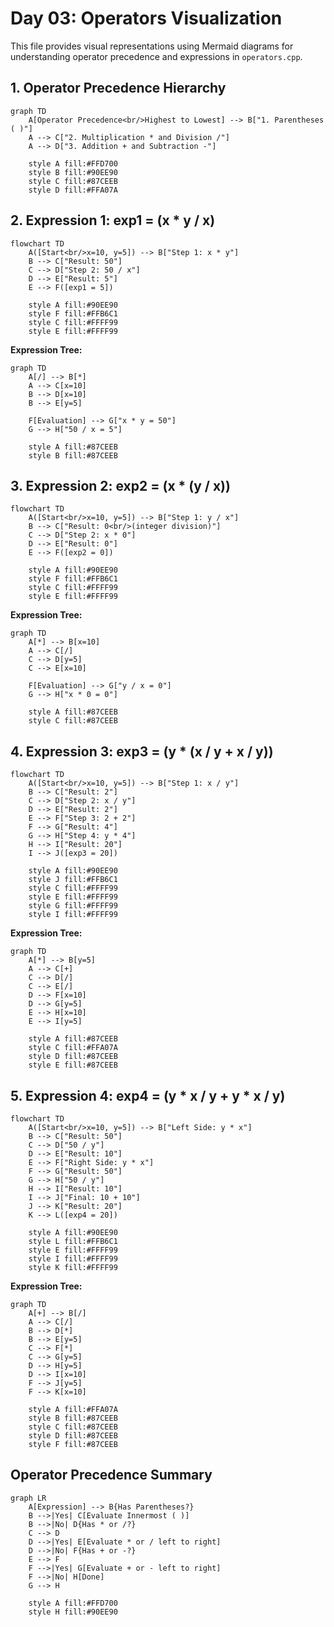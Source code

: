 # Day 03: Operators Visualization

This file provides visual representations using Mermaid diagrams for understanding operator precedence and expressions in `operators.cpp`.

## 1. Operator Precedence Hierarchy

```mermaid
graph TD
    A[Operator Precedence<br/>Highest to Lowest] --> B["1. Parentheses ( )"]
    A --> C["2. Multiplication * and Division /"]
    A --> D["3. Addition + and Subtraction -"]
    
    style A fill:#FFD700
    style B fill:#90EE90
    style C fill:#87CEEB
    style D fill:#FFA07A
```

## 2. Expression 1: exp1 = (x * y / x)

```mermaid
flowchart TD
    A([Start<br/>x=10, y=5]) --> B["Step 1: x * y"]
    B --> C["Result: 50"]
    C --> D["Step 2: 50 / x"]
    D --> E["Result: 5"]
    E --> F([exp1 = 5])
    
    style A fill:#90EE90
    style F fill:#FFB6C1
    style C fill:#FFFF99
    style E fill:#FFFF99
```

**Expression Tree:**

```mermaid
graph TD
    A[/] --> B[*]
    A --> C[x=10]
    B --> D[x=10]
    B --> E[y=5]
    
    F[Evaluation] --> G["x * y = 50"]
    G --> H["50 / x = 5"]
    
    style A fill:#87CEEB
    style B fill:#87CEEB
```

## 3. Expression 2: exp2 = (x * (y / x))

```mermaid
flowchart TD
    A([Start<br/>x=10, y=5]) --> B["Step 1: y / x"]
    B --> C["Result: 0<br/>(integer division)"]
    C --> D["Step 2: x * 0"]
    D --> E["Result: 0"]
    E --> F([exp2 = 0])
    
    style A fill:#90EE90
    style F fill:#FFB6C1
    style C fill:#FFFF99
    style E fill:#FFFF99
```

**Expression Tree:**

```mermaid
graph TD
    A[*] --> B[x=10]
    A --> C[/]
    C --> D[y=5]
    C --> E[x=10]
    
    F[Evaluation] --> G["y / x = 0"]
    G --> H["x * 0 = 0"]
    
    style A fill:#87CEEB
    style C fill:#87CEEB
```

## 4. Expression 3: exp3 = (y * (x / y + x / y))

```mermaid
flowchart TD
    A([Start<br/>x=10, y=5]) --> B["Step 1: x / y"]
    B --> C["Result: 2"]
    C --> D["Step 2: x / y"]
    D --> E["Result: 2"]
    E --> F["Step 3: 2 + 2"]
    F --> G["Result: 4"]
    G --> H["Step 4: y * 4"]
    H --> I["Result: 20"]
    I --> J([exp3 = 20])
    
    style A fill:#90EE90
    style J fill:#FFB6C1
    style C fill:#FFFF99
    style E fill:#FFFF99
    style G fill:#FFFF99
    style I fill:#FFFF99
```

**Expression Tree:**

```mermaid
graph TD
    A[*] --> B[y=5]
    A --> C[+]
    C --> D[/]
    C --> E[/]
    D --> F[x=10]
    D --> G[y=5]
    E --> H[x=10]
    E --> I[y=5]
    
    style A fill:#87CEEB
    style C fill:#FFA07A
    style D fill:#87CEEB
    style E fill:#87CEEB
```

## 5. Expression 4: exp4 = (y * x / y + y * x / y)

```mermaid
flowchart TD
    A([Start<br/>x=10, y=5]) --> B["Left Side: y * x"]
    B --> C["Result: 50"]
    C --> D["50 / y"]
    D --> E["Result: 10"]
    E --> F["Right Side: y * x"]
    F --> G["Result: 50"]
    G --> H["50 / y"]
    H --> I["Result: 10"]
    I --> J["Final: 10 + 10"]
    J --> K["Result: 20"]
    K --> L([exp4 = 20])
    
    style A fill:#90EE90
    style L fill:#FFB6C1
    style E fill:#FFFF99
    style I fill:#FFFF99
    style K fill:#FFFF99
```

**Expression Tree:**

```mermaid
graph TD
    A[+] --> B[/]
    A --> C[/]
    B --> D[*]
    B --> E[y=5]
    C --> F[*]
    C --> G[y=5]
    D --> H[y=5]
    D --> I[x=10]
    F --> J[y=5]
    F --> K[x=10]
    
    style A fill:#FFA07A
    style B fill:#87CEEB
    style C fill:#87CEEB
    style D fill:#87CEEB
    style F fill:#87CEEB
```

## Operator Precedence Summary

```mermaid
graph LR
    A[Expression] --> B{Has Parentheses?}
    B -->|Yes| C[Evaluate Innermost ( )]
    B -->|No| D{Has * or /?}
    C --> D
    D -->|Yes| E[Evaluate * or / left to right]
    D -->|No| F{Has + or -?}
    E --> F
    F -->|Yes| G[Evaluate + or - left to right]
    F -->|No| H[Done]
    G --> H
    
    style A fill:#FFD700
    style H fill:#90EE90
```
